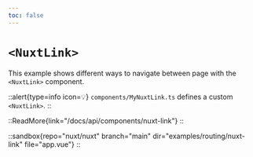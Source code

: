```yaml
---
toc: false
---
```


# `<NuxtLink>`

This example shows different ways to navigate between page with the `<NuxtLink>` component.

::alert{type=info icon=💡}
`components/MyNuxtLink.ts` defines a custom `<NuxtLink>`.
::

::ReadMore{link="/docs/api/components/nuxt-link"}
::

::sandbox{repo="nuxt/nuxt" branch="main" dir="examples/routing/nuxt-link" file="app.vue"}
::
